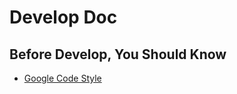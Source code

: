 # Develop Doc

## Before Develop, You Should Know

* [Google Code Style](https://google.github.io/styleguide/jsguide.html)